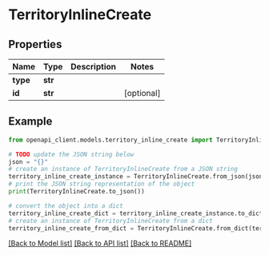 # TerritoryInlineCreate


## Properties

Name | Type | Description | Notes
------------ | ------------- | ------------- | -------------
**type** | **str** |  | 
**id** | **str** |  | [optional] 

## Example

```python
from openapi_client.models.territory_inline_create import TerritoryInlineCreate

# TODO update the JSON string below
json = "{}"
# create an instance of TerritoryInlineCreate from a JSON string
territory_inline_create_instance = TerritoryInlineCreate.from_json(json)
# print the JSON string representation of the object
print(TerritoryInlineCreate.to_json())

# convert the object into a dict
territory_inline_create_dict = territory_inline_create_instance.to_dict()
# create an instance of TerritoryInlineCreate from a dict
territory_inline_create_from_dict = TerritoryInlineCreate.from_dict(territory_inline_create_dict)
```
[[Back to Model list]](../README.md#documentation-for-models) [[Back to API list]](../README.md#documentation-for-api-endpoints) [[Back to README]](../README.md)


